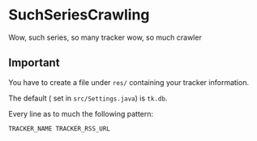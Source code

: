 SuchSeriesCrawling
=======

Wow, such series, so many tracker
	wow, so much crawler

Important
---

You have to create a file under `res/` containing your tracker information.

The default ( set in `src/Settings.java`) is `tk.db`.

Every line as to much the following pattern:

    TRACKER_NAME TRACKER_RSS_URL
